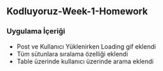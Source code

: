 ## Kodluyoruz-Week-1-Homework
### Uygulama İçeriği
- Post ve Kullanıcı Yüklenirken Loading gif eklendi
- Tüm sütunlara sıralama özelliği eklendi
- Table üzerinde kullanıcı üzerinde arama eklendi